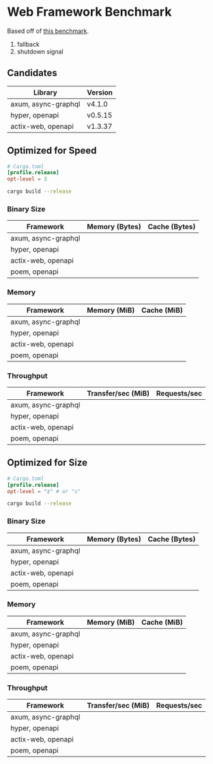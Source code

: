 # Web Framework Benchmark

Based off of [this benchmark](https://github.com/piaoger/webframework-bench).

1. fallback
2. shutdown signal

## Candidates

Library | Version
--- | --- 
axum, async-graphql | v4.1.0
hyper, openapi | v0.5.15
actix-web, openapi | v1.3.37

## Optimized for Speed


```toml
# Cargo.toml
[profile.release]
opt-level = 3
```

```bash
cargo build --release
```

### Binary Size

Framework | Memory (Bytes) | Cache (Bytes)
--- | --- | ---
axum, async-graphql| |
hyper, openapi | |
actix-web, openapi | | 
poem, openapi | |

### Memory

Framework | Memory (MiB) | Cache (MiB)
--- | --- | ---
axum, async-graphql| |
hyper, openapi | |
actix-web, openapi | | 
poem, openapi | |

### Throughput

Framework | Transfer/sec (MiB) | Requests/sec
--- | --- | ---
axum, async-graphql| |
hyper, openapi | |
actix-web, openapi | | 
poem, openapi | |

## Optimized for Size

```toml
# Cargo.toml
[profile.release]
opt-level = "z" # or "s"
```

```bash
cargo build --release
```

### Binary Size

Framework | Memory (Bytes) | Cache (Bytes)
--- | --- | ---
axum, async-graphql| |
hyper, openapi | |
actix-web, openapi | | 
poem, openapi | |

### Memory

Framework | Memory (MiB) | Cache (MiB)
--- | --- | ---
axum, async-graphql| |
hyper, openapi | |
actix-web, openapi | | 
poem, openapi | |

### Throughput

Framework | Transfer/sec (MiB) | Requests/sec
--- | --- | ---
axum, async-graphql| |
hyper, openapi | |
actix-web, openapi | | 
poem, openapi | |
